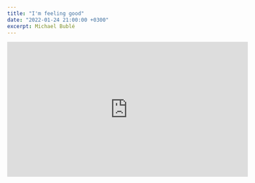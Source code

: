 ```yaml
---
title: "I'm feeling good"
date: "2022-01-24 21:00:00 +0300"
excerpt: Michael Bublé
---
```


<div class="video-wrapper">
    <iframe width="560" height="315" src="https://www.youtube.com/embed/Edwsf-8F3sI" title="YouTube video player" frameborder="0" allow="accelerometer; autoplay; clipboard-write; encrypted-media; gyroscope; picture-in-picture" allowfullscreen></iframe>
</div>

